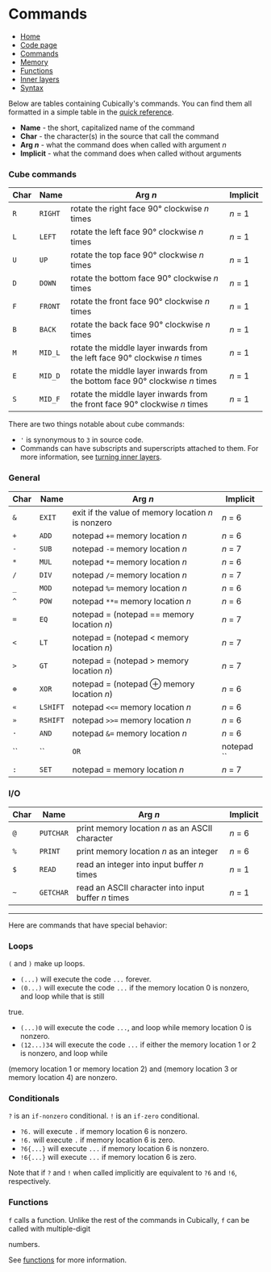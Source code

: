 # Commands

 - [Home](index.html)
 - [Code page](https://cubically.github.io/docs/codepage)
 - [Commands](commands.html)
 - [Memory](memory.html)
 - [Functions](functions.html)
 - [Inner layers](layers.html)
 - [Syntax](syntax.html)

Below are tables containing Cubically's commands. You can find them all formatted in a simple table in the [quick reference](quickref.html).

 - **Name** - the short, capitalized name of the command
 - **Char** - the character(s) in the source that call the command
 - **Arg *n*** - what the command does when called with argument *n*
 - **Implicit** - what the command does when called without arguments

### Cube commands

|Char|Name|Arg *n*|Implicit|
|-|-|-|-|
|`R`|`RIGHT`|rotate the right face 90&deg; clockwise *n* times|*n* = 1|
|`L`|`LEFT`|rotate the left face 90&deg; clockwise *n* times|*n* = 1|
|`U`|`UP`|rotate the top face 90&deg; clockwise *n* times|*n* = 1|
|`D`|`DOWN`|rotate the bottom face 90&deg; clockwise *n* times|*n* = 1|
|`F`|`FRONT`|rotate the front face 90&deg; clockwise *n* times|*n* = 1|
|`B`|`BACK`|rotate the back face 90&deg; clockwise *n* times|*n* = 1|
|`M`|`MID_L`|rotate the middle layer inwards from the left face 90&deg; clockwise *n* times|*n* = 1|
|`E`|`MID_D`|rotate the middle layer inwards from the bottom face 90&deg; clockwise *n* times|*n* = 1|
|`S`|`MID_F`|rotate the middle layer inwards from the front face 90&deg; clockwise *n* times|*n* = 1|

There are two things notable about cube commands:

 - `'` is synonymous to `3` in source code.
 - Commands can have subscripts and superscripts attached to them. For more information, see [turning inner layers](layers.html).

### General

|Char|Name|Arg *n*|Implicit|
|-|-|-|-|
|`&`|`EXIT`|exit if the value of memory location *n* is nonzero|*n* = 6|
|`+`|`ADD`|notepad `+=` memory location *n*|*n* = 6|
|`-`|`SUB`|notepad `-=` memory location *n*|*n* = 7|
|`*`|`MUL`|notepad `*=` memory location *n*|*n* = 6|
|`/`|`DIV`|notepad `/=` memory location *n*|*n* = 7|
|`_`|`MOD`|notepad `%=` memory location *n*|*n* = 6|
|`^`|`POW`|notepad `**=` memory location *n*|*n* = 6|
|`=`|`EQ`|notepad = (notepad == memory location *n*)|*n* = 7|
|`<`|`LT`|notepad = (notepad < memory location *n*)|*n* = 7|
|`>`|`GT`|notepad = (notepad > memory location *n*)|*n* = 7|
|`⊕`|`XOR`|notepad = (notepad ⊕ memory location *n*)|*n* = 6|
|`«`|`LSHIFT`|notepad `<<=` memory location *n*|*n* = 6|
|`»`|`RSHIFT`|notepad `>>=` memory location *n*|*n* = 6|
|`·`|`AND`|notepad `&=` memory location *n*|*n* = 6|
|`` | ``|`OR`|notepad `` |= `` memory location *n*|*n* = 6|
|`:`|`SET`|notepad = memory location *n*|*n* = 7|

### I/O

|Char|Name|Arg *n*|Implicit|
|-|-|-|-|
|`@`|`PUTCHAR`|print memory location *n* as an ASCII character|*n* = 6|
|`%`|`PRINT`|print memory location *n* as an integer|*n* = 6|
|`$`|`READ`|read an integer into input buffer *n* times|*n* = 1|
|`~`|`GETCHAR`|read an ASCII character into input buffer *n* times|*n* = 1|

---

Here are commands that have special behavior:

### Loops

`(` and `)` make up loops.

 - `(...)` will execute the code `...` forever.
 - `(0...)` will execute the code `...` if the memory location 0 is nonzero, and loop while that is still 

true.
 - `(...)0` will execute the code `...`, and loop while memory location 0 is nonzero.
 - `(12...)34` will execute the code `...` if either the memory location 1 or 2 is nonzero, and loop while 

(memory location 1 or memory location 2) and (memory location 3 or memory location 4) are nonzero.

### Conditionals

`?` is an `if-nonzero` conditional. `!` is an `if-zero` conditional.

 - `?6.` will execute `.` if memory location 6 is nonzero.
 - `!6.` will execute `.` if memory location 6 is zero.
 - `?6{...}` will execute `...` if memory location 6 is nonzero.
 - `!6{...}` will execute `...` if memory location 6 is zero.

Note that if `?` and `!` when called implicitly are equivalent to `?6` and `!6`, respectively.

### Functions

`f` calls a function. Unlike the rest of the commands in Cubically, `f` can be called with multiple-digit 

numbers.

See [functions](functions.html) for more information.
